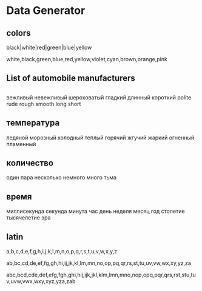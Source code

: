 ﻿# Data Generator

## colors

black|white|red|green|blue|yellow

white,black,green,blue,red,yellow,violet,cyan,brown,orange,pink

## List of automobile manufacturers

##

вежливый невежливый шероховатый гладкий длинный короткий 
polite rude rough smooth long short

## температура

ледяной морозный холодный теплый горячий жгучий жаркий огненный пламенный

## количество

один пара несколько немного много тьма

## время

миллисекунда секунда минута час день неделя месяц год столетие тысячелетие эра

## latin

a,b,c,d,e,f,g,h,i,j,k,l,m,n,o,p,q,r,s,t,u,v,w,x,y,z

ab,bc,cd,de,ef,fg,gh,hi,ij,jk,kl,lm,mn,no,op,pq,qr,rs,st,tu,uv,vw,wx,xy,yz,za

abc,bcd,cde,def,efg,fgh,ghi,hij,ijk,jkl,klm,lmn,mno,nop,opq,pqr,qrs,rst,stu,tuv,uvw,vwx,wxy,xyz,yza,zab

